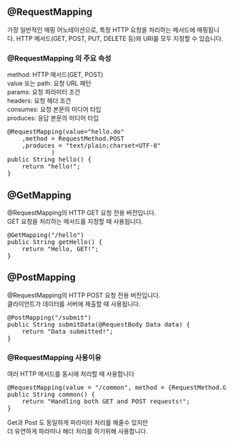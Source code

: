 ## @RequestMapping
가장 일반적인 매핑 어노테이션으로, 특정 HTTP 요청을 처리하는 메서드에 매핑됩니다.
HTTP 메서드(GET, POST, PUT, DELETE 등)와 URI를 모두 지정할 수 있습니다.

### @RequestMapping 의 주요 속성
method: HTTP 메서드(GET, POST)  
value 또는 path: 요청 URL 패턴  
params: 요청 파라미터 조건  
headers: 요청 헤더 조건  
consumes: 요청 본문의 미디어 타입  
produces: 응답 본문의 미디어 타입

<pre>
@RequestMapping(value="hello.do"
    ,method = RequestMethod.POST
    ,produces = "text/plain;charset=UTF-8"
			)
public String hello() {
    return "hello!";
}
</pre>

## @GetMapping
@RequestMapping의 HTTP GET 요청 전용 버전입니다.  
GET 요청을 처리하는 메서드를 지정할 때 사용됩니다.
<pre>@GetMapping("/hello")
public String getHello() {
    return "Hello, GET!";
}
</pre>

## @PostMapping
@RequestMapping의 HTTP POST 요청 전용 버전입니다.  
클라이언트가 데이터를 서버에 제출할 때 사용됩니다.
<pre>
@PostMapping("/submit")
public String submitData(@RequestBody Data data) {
    return "Data submitted!";
}
</pre>

### @RequestMapping 사용이유
여러 HTTP 메서드를 동시에 처리할 때 사용합니다
<pre>
@RequestMapping(value = "/common", method = {RequestMethod.GET, RequestMethod.POST})
public String common() {
    return "Handling both GET and POST requests!";
}
</pre>
Get과 Post 도 동일하게 파라미터 처리를 해줄수 있지만  
더 유연하게 파라미나 해더 처리를 하기위해 사용합니다.